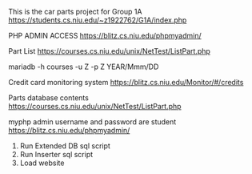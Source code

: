This is the car parts project for Group 1A
https://students.cs.niu.edu/~z1922762/G1A/index.php

PHP ADMIN ACCESS
https://blitz.cs.niu.edu/phpmyadmin/

Part List
https://courses.cs.niu.edu/unix/NetTest/ListPart.php

mariadb -h courses -u Z -p Z
YEAR/Mmm/DD

Credit card monitoring system
https://blitz.cs.niu.edu/Monitor/#/credits

Parts database contents
https://courses.cs.niu.edu/unix/NetTest/ListPart.php

myphp admin
username and password are   student
https://blitz.cs.niu.edu/phpmyadmin/


1. Run Extended DB sql script
2. Run Inserter sql script
3. Load website
